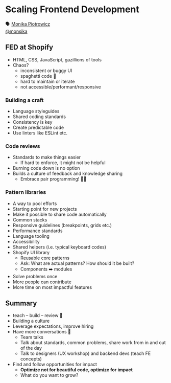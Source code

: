 # Scaling Frontend Development

🗣 [Monika Piotrowicz](http://www.monikapiotrowicz.com)  
[@monsika](https://twitter.com/monsika)

## FED at Shopify

- HTML, CSS, JavaScript, gazillions of tools
- Chaos?
  - inconsistent or buggy UI
  - spaghetti code 🍝
  - hard to maintain or iterate
  - not accessible/performant/responsive

### Building a craft

- Language styleguides
- Shared coding standards
- Consistency is key
- Create predictable code
- Use linters like ESLint etc.

### Code reviews

- Standards to make things easier
  - If hard to enforce, it might not be helpful
- Burning code down is no option
- Builds a culture of feedback and knowledge sharing
  - Embrace pair programming! 🙏🏼

### Pattern libraries

- A way to pool efforts
- Starting point for new projects
- Make it possible to share code automatically
- Common stacks
- Responsive guidelines (breakpoints, grids etc.)
- Performance standards
- Language tooling
- Accessibility
- Shared helpers (i.e. typical keyboard codes)
- Shopify UI library
  - Reusable core patterns
  - Ask: What are actual patterns? How should it be built?
  - Components ➡️ modules
- Solve problems once
- More people can contribute
- More time on most impactful features

## Summary

- teach – build – review 🔁
- Building a culture
- Leverage expectations, improve hiring
- Have more conversations 💬
  - Team talks
  - Talk about standards, common problems, share work from in and out of the day
  - Talk to designers (UX workshop) and backend devs (teach FE concepts)
- Find and follow opportunities for impact
  - **Optimize not for beautiful code, optimize for impact**
  - What do you want to grow?
